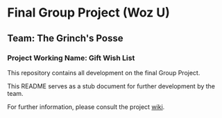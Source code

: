 # Final Group Project (Woz U)

## Team: The Grinch's Posse

### Project Working Name: Gift Wish List

This repository contains all development on the final Group Project.

This README serves as a stub document for further development by the team.

For further information, please consult the project
[wiki](https://github.com/Woz-U-Group-Projects/team-the-grinchs-posse/wiki).
